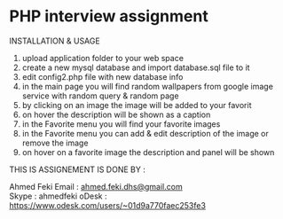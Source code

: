 # PHP interview assignment

INSTALLATION & USAGE

1. upload application folder to your web space
2. create a new mysql database and import database.sql file to it 
3. edit config2.php file with new database info
4. in the main page you will find random wallpapers from google image service with random query & random page 
5. by clicking on an image the image will be added to your favorit
6. on hover the description will be shown as a caption 
7. in the Favorite menu you will find your favorite images
8. in the Favorite menu  you can add & edit description of the image or remove the image 
9. on hover on a favorite image the description and panel will be shown 

 THIS IS ASSIGNEMENT IS DONE BY : 

  Ahmed Feki 
  Email : ahmed.feki.dhs@gmail.com    
  Skype : ahmedfeki
  oDesk : https://www.odesk.com/users/~01d9a770faec253fe3
